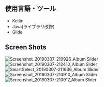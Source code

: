 ## 使用言語・ツール
  * Kotlin
  * Java(ライブラリ改修)
  * Glide

## Screen Shots
![Screenshot_20190307-210926_Album Slider](https://user-images.githubusercontent.com/45314029/54102555-49cd5300-440c-11e9-8b5e-7108acaf6bb4.jpg)
![Screenshot_20190307-212410_Album Slider](https://user-images.githubusercontent.com/45314029/54102557-4a65e980-440c-11e9-8f34-bcdb84eb05e6.jpg)
![SmartSelect_20190307-211636_Album Slider](https://user-images.githubusercontent.com/45314029/54102558-4a65e980-440c-11e9-8cd7-beda5684d4ca.gif)
![Screenshot_20190307-210910_Album Slider](https://user-images.githubusercontent.com/45314029/54102559-4a65e980-440c-11e9-84ab-a86944080ba2.jpg)
![Screenshot_20190307-210917_Album Slider](https://user-images.githubusercontent.com/45314029/54102560-4a65e980-440c-11e9-82be-69ecb90f23be.jpg)
